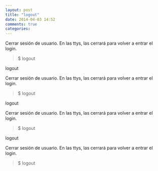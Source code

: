 ```yaml
---
layout: post
title: "logout"
date: 2014-04-03 14:52
comments: true
categories: 
---
```

Cerrar sesión de usuario. En las ttys, las cerrará para volver a entrar el login.

>$ logout 

logout

Cerrar sesión de usuario. En las ttys, las cerrará para volver a entrar el login.

>$ logout 

logout

Cerrar sesión de usuario. En las ttys, las cerrará para volver a entrar el login.

>$ logout 

logout

Cerrar sesión de usuario. En las ttys, las cerrará para volver a entrar el login.

>$ logout 

